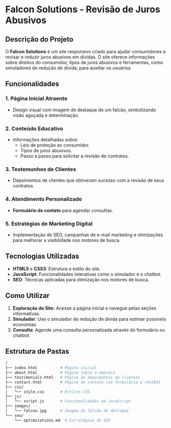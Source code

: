 # Falcon Solutions - Revisão de Juros Abusivos

## Descrição do Projeto

O **Falcon Solutions** é um site responsivo criado para ajudar consumidores a revisar e reduzir juros abusivos em dívidas. O site oferece informações sobre direitos do consumidor, tipos de juros abusivos e ferramentas, como simuladores de redução de dívida, para auxiliar os usuários.

## Funcionalidades

### 1. Página Inicial Atraente
- Design visual com imagem de destaque de um falcão, simbolizando visão aguçada e determinação.

### 2. Conteúdo Educativo
- Informações detalhadas sobre:
  - Leis de proteção ao consumidor.
  - Tipos de juros abusivos.
  - Passo a passo para solicitar a revisão de contratos.

### 3. Testemunhos de Clientes
- Depoimentos de clientes que obtiveram sucesso com a revisão de seus contratos.

### 4. Atendimento Personalizado
- **Formulário de contato** para agendar consultas.

### 5. Estratégias de Marketing Digital
- Implementação de SEO, campanhas de e-mail marketing e otimizações para melhorar a visibilidade nos motores de busca.

## Tecnologias Utilizadas

- **HTML5** e **CSS3**: Estrutura e estilo do site.
- **JavaScript**: Funcionalidades interativas como o simulador e o chatbot.
- **SEO**: Técnicas aplicadas para otimização nos motores de busca.

## Como Utilizar

1. **Exploração do Site**: Acesse a página inicial e navegue pelas seções informativas.
2. **Simulador**: Use o simulador de redução de dívida para estimar possíveis economias.
3. **Consulta**: Agende uma consulta personalizada através do formulário ou chatbot.

## Estrutura de Pastas

```bash
/
├── index.html          # Página inicial
├── about.html          # Página sobre a empresa
├── testimonials.html   # Página de depoimentos de clientes
├── contact.html        # Página de contato com formulário e chatbot
├── css/
│   └── style.css       # Estilos CSS
├── js/
│   └── script.js       # Funcionalidades em JavaScript
├── images/
│   └── falcon.jpg      # Imagem do falcão de destaque
└── seo/
    └── optimizations.md  # Estratégias de SEO
